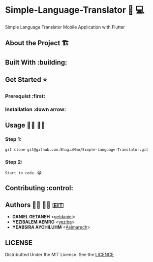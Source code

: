 # Simple-Language-Translator :repeat: :computer:
Simple Language Translator Mobile Application with Flutter

## About the Project :building_construction:

## Built With :building:

## Get Started :star:

### Prerequist :first:

### Installation :down arrow:

## Usage :running_man: :running_woman:
### Step 1: <br>
`git clone git@github.com:ShagizMan/Simple-Language-Translator.git` <br>

### Step 2: <br>
`Start to code.` :grin:<br>

## Contributing :control:

## Authors :man_technologist: :woman_technologist: :ethiopia:
 * **DANIEL GETANEH** <[getdaniel](https://www.github.com/getdaniel)>
 * **YEZIBALEM AEMRO** <[yeziba](https://www.github.com/yeziba)>
 * **YEABSIRA AYCHILUHM** <[Asimarech](https://www.github.com/Asimarech)>

## LICENSE
Distributted Under the MIT License. See the [LICENCE](https://github.com/getdaniel/simple_language_translator/blob/main/LICENSE)
